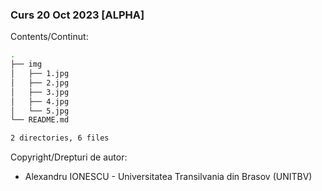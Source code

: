 ### Curs 20 Oct 2023 [ALPHA]

Contents/Continut: 

```sh
.
├── img
│   ├── 1.jpg
│   ├── 2.jpg
│   ├── 3.jpg
│   ├── 4.jpg
│   └── 5.jpg
└── README.md

2 directories, 6 files
```

Copyright/Drepturi de autor:
* Alexandru IONESCU - Universitatea Transilvania din Brasov (UNITBV)
